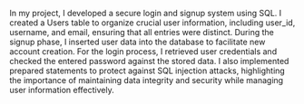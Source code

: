 In my project, I developed a secure login and signup system using SQL. I created a Users table to organize crucial user information, including user_id, username, and email, ensuring that all entries were distinct. During the signup phase, I inserted user data into the database to facilitate new account creation. For the login process, I retrieved user credentials and checked the entered password against the stored data. I also implemented prepared statements to protect against SQL injection attacks, highlighting the importance of maintaining data integrity and security while managing user information effectively.
